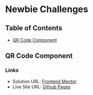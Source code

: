# Newbie Challenges

## Table of Contents
- [QR Code Component](#QR-Code-Component)

## QR Code Component
### Links
- Solution URL: [Frontend Mentor](https://www.frontendmentor.io/solutions/qr-code-component-using-css-flexbox-G3cUFQinmK)
- Live Site URL: [Github Pages](https://github.com/110nard0/frontend-mentor-qrcode)
